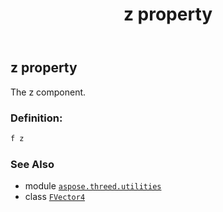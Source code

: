 ﻿---
title: z property
second_title: Aspose.3D for Python via .NET API References
description: 
type: docs
weight: 60
url: /python-net/aspose.threed.utilities/fvector4/z/
is_root: false
---

## z property


The z component.
### Definition:
```python
f z 
```

### See Also
* module [`aspose.threed.utilities`](../../)
* class [`FVector4`](/3d/python-net/aspose.threed.utilities/fvector4)
